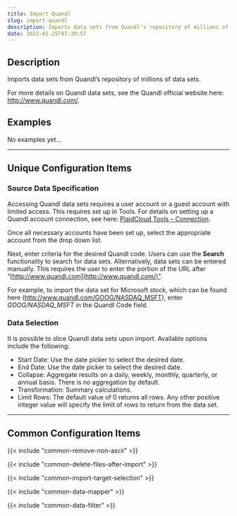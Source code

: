 ```yaml
---
title: Import Quandl
slug: import-quandl
description: Imports data sets from Quandl’s repository of millions of data sets
date: 2022-01-25T07:39:57
---
```


## Description

Imports data sets from Quandl’s repository of millions of data sets.

For more details on Quandl data sets, see the Quandl official website here: <http://www.quandl.com/>.


## Examples

No examples yet...

---

## Unique Configuration Items

### Source Data Specification

Accessing Quandl data sets requires a user account or a guest account with limited access. This requires set up in Tools. For details on setting up a Quandl account connection, see here: [PlaidCloud Tools – Connection](/docs/tools/data-connections).

Once all necessary accounts have been set up, select the appropriate account from the drop down list.

Next, enter criteria for the desired Quandl code. Users can use the **Search** functionality to search for data sets. Alternatively, data sets can be entered manually. This requires the user to enter the portion of the URL after “[http://www.quandl.com](http://www.quandl.com/)”. 

For example, to import the data set for Microsoft stock, which can be found here (<http://www.quandl.com/GOOG/NASDAQ_MSFT>), enter *GOOG/NASDAQ_MSFT* in the Quandl Code field.


### Data Selection


It is possible to slice Quandl data sets upon import. Available options include the following:


* Start Date: Use the date picker to select the desired date.
* End Date: Use the date picker to select the desired date.
* Collapse: Aggregate results on a daily, weekly, monthly, quarterly, or annual basis. There is no aggregation by default.
* Transformation: Summary calculations.
* Limit Rows: The default value of 0 returns all rows. Any other positive integer value will specify the limit of rows to return from the data set.

---

## Common Configuration Items

{{< include "common-remove-non-ascii" >}}

{{< include "common-delete-files-after-import" >}}

{{< include "common-import-target-selection" >}}

{{< include "common-data-mapper" >}}

{{< include "common-data-filter" >}}
